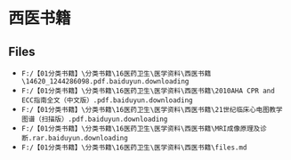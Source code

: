 # 西医书籍

## Files

- `F:/【01分类书籍】\分类书籍\16医药卫生\医学资料\西医书籍\14620_1244286098.pdf.baiduyun.downloading`
- `F:/【01分类书籍】\分类书籍\16医药卫生\医学资料\西医书籍\2010AHA CPR and ECC指南全文（中文版）.pdf.baiduyun.downloading`
- `F:/【01分类书籍】\分类书籍\16医药卫生\医学资料\西医书籍\21世纪临床心电图教学图谱（扫描版）.pdf.baiduyun.downloading`
- `F:/【01分类书籍】\分类书籍\16医药卫生\医学资料\西医书籍\MRI成像原理及诊断.rar.baiduyun.downloading`
- `F:/【01分类书籍】\分类书籍\16医药卫生\医学资料\西医书籍\files.md`
